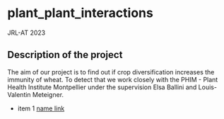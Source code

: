# plant_plant_interactions
JRL-AT 2023

## Description of the project
The aim of our project is to find out if crop diversification increases the immunity of wheat. To detect that we work closely with the PHIM - Plant Health Institute Montpellier under the supervision Elsa Ballini and Louis-Valentin Meteigner.

- item 1
[name link](https://umr-phim.cirad.fr)

